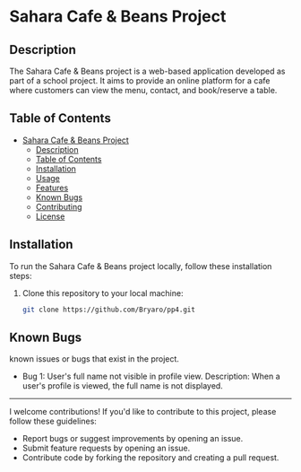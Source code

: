 # Sahara Cafe & Beans Project

## Description
The Sahara Cafe & Beans project is a web-based application developed as part of a school project. It aims to provide an online platform for a cafe where customers can view the menu, contact, and book/reserve a table.

## Table of Contents
- [Sahara Cafe & Beans Project](#sahara-cafe--beans-project)
  - [Description](#description)
  - [Table of Contents](#table-of-contents)
  - [Installation](#installation)
  - [Usage](#usage)
  - [Features](#features)
  - [Known Bugs](#known-bugs)
  - [Contributing](#contributing)
  - [License](#license)

## Installation
To run the Sahara Cafe & Beans project locally, follow these installation steps:

1. Clone this repository to your local machine:
   ```bash
   git clone https://github.com/Bryaro/pp4.git

## Known Bugs
known issues or bugs that exist in the project.

- Bug 1: User's full name not visible in profile view.
Description: When a user's profile is viewed, the full name is not displayed.
---
I welcome contributions! If you'd like to contribute to this project, please follow these guidelines:
- Report bugs or suggest improvements by opening an issue.
- Submit feature requests by opening an issue.
- Contribute code by forking the repository and creating a pull request.


